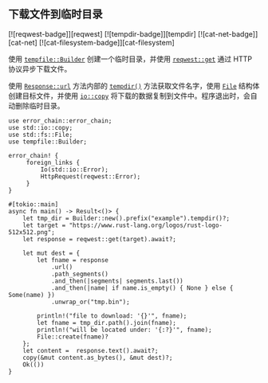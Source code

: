 ## 下载文件到临时目录

<!--
> [web/clients/download/basic.md](https://github.com/rust-lang-nursery/rust-cookbook/blob/master/src/web/clients/download/basic.md)
> <br />
> commit dd4efa8dcd8e611326caa01c08db8f227aa909d6 - 2020.06.07
-->

[![reqwest-badge]][reqwest] [![tempdir-badge]][tempdir] [![cat-net-badge]][cat-net] [![cat-filesystem-badge]][cat-filesystem]

使用 [`tempfile::Builder`] 创建一个临时目录，并使用 [`reqwest::get`] 通过 HTTP 协议异步下载文件。

使用 [`Response::url`] 方法内部的 [`tempdir()`] 方法获取文件名字，使用  [`File`]  结构体创建目标文件，并使用 [`io::copy`] 将下载的数据复制到文件中。程序退出时，会自动删除临时目录。

```rust,edition2018,no_run
use error_chain::error_chain;
use std::io::copy;
use std::fs::File;
use tempfile::Builder;

error_chain! {
     foreign_links {
         Io(std::io::Error);
         HttpRequest(reqwest::Error);
     }
}

#[tokio::main]
async fn main() -> Result<()> {
    let tmp_dir = Builder::new().prefix("example").tempdir()?;
    let target = "https://www.rust-lang.org/logos/rust-logo-512x512.png";
    let response = reqwest::get(target).await?;

    let mut dest = {
        let fname = response
            .url()
            .path_segments()
            .and_then(|segments| segments.last())
            .and_then(|name| if name.is_empty() { None } else { Some(name) })
            .unwrap_or("tmp.bin");

        println!("file to download: '{}'", fname);
        let fname = tmp_dir.path().join(fname);
        println!("will be located under: '{:?}'", fname);
        File::create(fname)?
    };
    let content =  response.text().await?;
    copy(&mut content.as_bytes(), &mut dest)?;
    Ok(())
}
```

[`File`]: https://doc.rust-lang.org/std/fs/struct.File.html
[`io::copy`]: https://doc.rust-lang.org/std/io/fn.copy.html
[`reqwest::get`]: https://docs.rs/reqwest/*/reqwest/fn.get.html
[`Response::url`]: https://docs.rs/reqwest/*/reqwest/struct.Response.html#method.url
[`tempfile::Builder`]: https://docs.rs/tempfile/*/tempfile/struct.Builder.html
[`tempdir()`]: https://docs.rs/tempfile/3.1.0/tempfile/struct.Builder.html#method.tempdir
